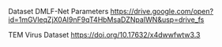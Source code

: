 Dataset
DMLF-Net Parameters https://drive.google.com/open?id=1mGVleqZjX0Al9nF9qT4HbMsaDZNpaIWN&usp=drive_fs

TEM Virus Dataset https://doi.org/10.17632/x4dwwfwtw3.3
